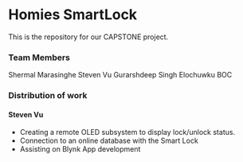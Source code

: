 # Homies SmartLock
This is the repository for our CAPSTONE project.
### Team Members
Shermal Marasinghe
Steven Vu
Gurarshdeep Singh
Elochuwku BOC
### Distribution of work
#### Steven Vu  
+ Creating a remote OLED subsystem to display lock/unlock status.  
+ Connection to an online database with the Smart Lock  
+ Assisting on Blynk App development  
